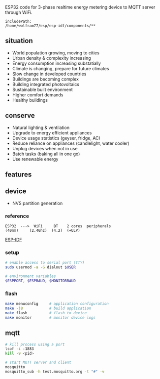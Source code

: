 ESP32 code for 3-phase realtime energy metering device to MQTT server through WiFi.

```text
includePath:
/home/wolfram77/esp/esp-idf/components/**
```



## situation

- World population growing, moving to cities
- Urban density & complexity increasing
- Energy consumption increasing substatially
- Climate is changing, prepare for future climates
- Slow change in developed countries
- Buildings are becoming complex
- Building integrated photovoltaics
- Sustainable built environment
- Higher comfort demands
- Healthy buildings



## conserve

- Natural lighting & ventilation
- Upgrade to energy efficient appliances
- Device usage statistics (geyser, fridge, AC)
- Reduce reliance on appliances (candlelight, water cooler)
- Unplug devices when not in use
- Batch tasks (baking all in one go)
- Use renewable energy



## features



## device

- NVS partition generation


### reference

```text
ESP32  --->  WiFi     BT    2 cores  peripherals
(40mm)     (2.4Ghz)  (4.2)  (+ULP)
```

[ESP-IDF](https://github.com/espressif/esp-idf)


### setup

```bash
# enable access to serial port (TTY)
sudo usermod -a -G dialout $USER

# environment variables
$ESPPORT, $ESPBAUD, $MONITORBAUD
```


### flash

```bash
make menuconfig     # application configuration
make -j8            # build application
make flash          # flash to device
make monitor        # monitor device logs
```


## mqtt

```bash
# kill process using a port
lsof -i :1883
kill -9 <pid>

# start MQTT server and client
mosquitto
mosquitto_sub -h test.mosquitto.org -t "#" -v
```
